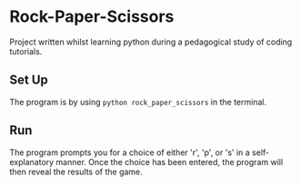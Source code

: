 # Rock-Paper-Scissors
Project written whilst learning python during a pedagogical study of coding tutorials.

## Set Up
The program is by using `python rock_paper_scissors` in the terminal.

## Run
The program prompts you for a choice of either 'r', 'p', or 's' in a self-explanatory manner. 
Once the choice has been entered, the program will then reveal the results of the game.
